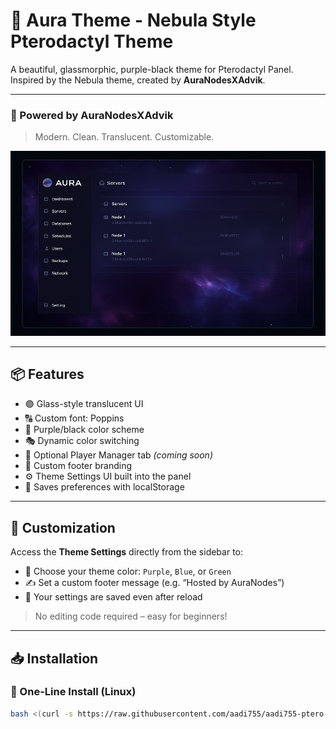 # 🌌 Aura Theme - Nebula Style Pterodactyl Theme

A beautiful, glassmorphic, purple-black theme for Pterodactyl Panel.  
Inspired by the Nebula theme, created by **AuraNodesXAdvik**.

---

### 🚀 Powered by AuraNodesXAdvik

> Modern. Clean. Translucent. Customizable.

![Preview](https://raw.githubusercontent.com/aadi755/aadi755-ptero-aura-theme/main/preview.png)

---

## 📦 Features

- 🟣 Glass-style translucent UI
- 🔠 Custom font: Poppins
- 🌈 Purple/black color scheme
- 🎭 Dynamic color switching
- 👥 Optional Player Manager tab *(coming soon)*
- 📝 Custom footer branding
- ⚙️ Theme Settings UI built into the panel
- 💾 Saves preferences with localStorage

---

## 🧩 Customization

Access the **Theme Settings** directly from the sidebar to:

- 🎨 Choose your theme color: `Purple`, `Blue`, or `Green`
- ✍️ Set a custom footer message (e.g. “Hosted by AuraNodes”)
- 💾 Your settings are saved even after reload

> No editing code required – easy for beginners!

---

## 📥 Installation

### 🔹 One-Line Install (Linux)

```bash
bash <(curl -s https://raw.githubusercontent.com/aadi755/aadi755-ptero-aura-theme/main/install.sh)
